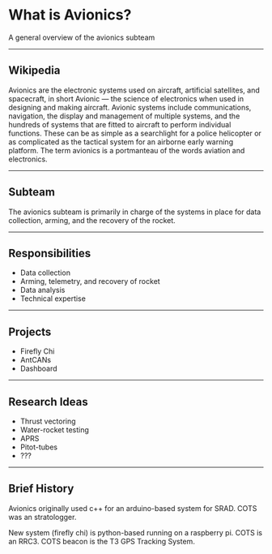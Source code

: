 # What is Avionics?
A general overview of the avionics subteam

---

## Wikipedia 
Avionics are the electronic systems used on aircraft, artificial satellites, and 
spacecraft, in short Avionic — the science of electronics when used in designing 
and making aircraft. Avionic systems include communications, navigation, the 
display and management of multiple systems, and the hundreds of systems that are 
fitted to aircraft to perform individual functions. These can be as simple as a 
searchlight for a police helicopter or as complicated as the tactical system for 
an airborne early warning platform. The term avionics is a portmanteau of the 
words aviation and electronics. 

---

## Subteam
The avionics subteam is primarily in charge of the systems in place for data
collection, arming, and the recovery of the rocket. 

---

## Responsibilities
* Data collection
* Arming, telemetry, and recovery of rocket
* Data analysis
* Technical expertise

---

## Projects
* Firefly Chi
* AntCANs
* Dashboard

---

## Research Ideas
* Thrust vectoring
* Water-rocket testing
* APRS 
* Pitot-tubes
* ???

---

## Brief History
Avionics originally used c++ for an arduino-based system for SRAD.
COTS was an stratologger.

New system (firefly chi) is python-based running on a raspberry pi. 
COTS is an RRC3. 
COTS beacon is the T3 GPS Tracking System.
